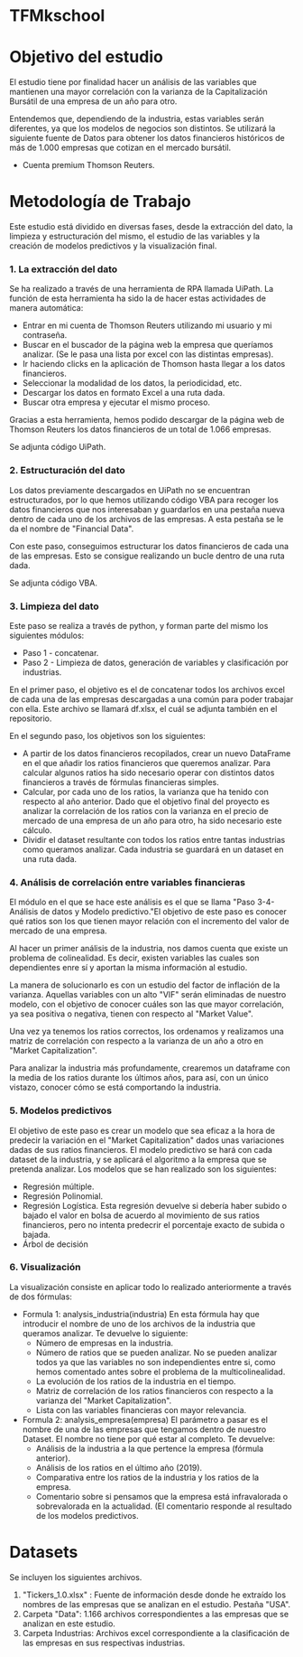 # TFMkschool

# Objetivo del estudio

El estudio tiene por finalidad hacer un análisis de las variables que mantienen una mayor correlación con la varianza de la Capitalización Bursátil de una empresa de un año para otro.

Entendemos que, dependiendo de la industria, estas variables serán diferentes, ya que los modelos de negocios son distintos.
Se utilizará la siguiente fuente de Datos para obtener los datos financieros históricos de más de 1.000 empresas que cotizan en el mercado bursátil.
- Cuenta premium Thomson Reuters.

# Metodología de Trabajo

Este estudio está dividido en diversas fases, desde la extracción del dato, la limpieza y estructuración del mismo, el estudio de las variables y la creación de modelos predictivos y la visualización final.


### 1. La extracción del dato
Se ha realizado a través de una herramienta de RPA llamada UiPath.
La función de esta herramienta ha sido la de hacer estas actividades de manera automática:
- Entrar en mi cuenta de Thomson Reuters utilizando mi usuario y mi contraseña.
- Buscar en el buscador de la página web la empresa que queríamos analizar. (Se le pasa una lista por excel con las distintas empresas).
- Ir haciendo clicks en la aplicación de Thomson hasta llegar a los datos financieros.
- Seleccionar la modalidad de los datos, la periodicidad, etc.
- Descargar los datos en formato Excel a una ruta dada.
- Buscar otra empresa y ejecutar el mismo proceso.

Gracias a esta herramienta, hemos podido descargar de la página web de Thomson Reuters los datos financieros de un total de 1.066 empresas.

Se adjunta código UiPath. 



### 2. Estructuración del dato
Los datos previamente descargados en UiPath no se encuentran estructurados, por lo que hemos utilizando código VBA para recoger los datos financieros que nos interesaban y guardarlos en una pestaña nueva dentro de cada uno de los archivos de las empresas. A esta pestaña se le da el nombre de "Financial Data".

Con este paso, conseguimos estructurar los datos financieros de cada una de las empresas. Esto se consigue realizando un bucle dentro de una ruta dada.

Se adjunta código VBA.


### 3. Limpieza del dato
Este paso se realiza a través de python, y forman parte del mismo los siguientes módulos:
- Paso 1 - concatenar.
- Paso 2 - Limpieza de datos, generación de variables y clasificación por industrias.

En el primer paso, el objetivo es el de concatenar todos los archivos excel de cada una de las empresas descargadas a una común para poder trabajar con ella.
Este archivo se llamará df.xlsx, el cuál se adjunta también en el repositorio.

En el segundo paso, los objetivos son los siguientes:
- A partir de los datos financieros recopilados, crear un nuevo DataFrame en el que añadir los ratios financieros que queremos analizar. Para calcular algunos ratios ha sido necesario operar con distintos datos financieros a través de fórmulas financieras simples.
- Calcular, por cada uno de los ratios, la varianza que ha tenido con respecto al año anterior. Dado que el objetivo final del proyecto es analizar la correlación de los ratios con la varianza en el precio de mercado de una empresa de un año para otro, ha sido necesario este cálculo.
- Dividir el dataset resultante con todos los ratios entre tantas industrias como queramos analizar. Cada industria se guardará en un dataset en una ruta dada.



### 4. Análisis de correlación entre variables financieras
El módulo en el que se hace este análisis es el que se llama "Paso 3-4- Análisis de datos y Modelo predictivo."El objetivo de este paso es conocer qué ratios son los que tienen mayor relación con el incremento del valor de mercado de una empresa.

Al hacer un primer análisis de la industria, nos damos cuenta que existe un problema de colinealidad. Es decir, existen variables las cuales son dependientes enre sí y aportan la misma información al estudio.

La manera de solucionarlo es con un estudio del factor de inflación de la varianza. Aquellas variables con un alto "VIF" serán eliminadas de nuestro modelo, con el objetivo de conocer cuáles son las que mayor correlación, ya sea positiva o negativa, tienen con respecto al "Market Value".

Una vez ya tenemos los ratios correctos, los ordenamos y realizamos una matriz de correlación con respecto a la varianza de un año a otro en "Market Capitalization".

Para analizar la industria más profundamente, crearemos un dataframe con la media de los ratios durante los últimos años, para así, con un único vistazo, conocer cómo se está comportando la industria.



### 5. Modelos predictivos

El objetivo de este paso es crear un modelo que sea eficaz a la hora de predecir la variación en el "Market Capitalization" dados unas variaciones dadas de sus ratios financieros.
El modelo predictivo se hará con cada dataset de la industria, y se aplicará el algoritmo a la empresa que se pretenda analizar.
Los modelos que se han realizado son los siguientes:
- Regresión múltiple.
- Regresión Polinomial.
- Regresión Logística. Esta regresión devuelve si debería haber subido o bajado el valor en bolsa de acuerdo al movimiento de sus ratios financieros, pero no intenta predecrir el porcentaje exacto de subida o bajada.
- Árbol de decisión



### 6. Visualización

La visualización consiste en aplicar todo lo realizado anteriormente a través de dos fórmulas:
- Formula 1: analysis_industria(industria)
  En esta fórmula hay que introducir el nombre de uno de los archivos de la industria que queramos analizar. Te devuelve lo siguiente:
    - Número de empresas en la industria.
    - Número de ratios que se pueden analizar. No se pueden analizar todos ya que las variables no son independientes entre si, como hemos comentado antes sobre el problema de   la multicolinealidad.
    - La evolución de los ratios de la industria en el tiempo.
    - Matriz de correlación de los ratios financieros con respecto a la varianza del "Market Capitalization".
    - Lista con las variables financieras con mayor relevancia.
 - Formula 2: analysis_empresa(empresa)
   El parámetro a pasar es el nombre de una de las empresas que tengamos dentro de nuestro Dataset. El nombre no tiene por qué estar al completo. Te devuelve:
     - Análisis de la industria a la que pertence la empresa (fórmula anterior).
     - Análisis de los ratios en el último año (2019).
     - Comparativa entre los ratios de la industria y los ratios de la empresa.
     - Comentario sobre si pensamos que la empresa está infravalorada o sobrevalorada en la actualidad. (El comentario responde al resultado de los modelos predictivos.
     
    

# Datasets

Se incluyen los siguientes archivos.

1. "Tickers_1.0.xlsx" : Fuente de información desde donde he extraído los nombres de las empresas que se analizan en el estudio. Pestaña "USA".
2. Carpeta "Data": 1.166 archivos correspondientes a las empresas que se analizan en este estudio.
3. Carpeta Industrias: Archivos excel correspondiente a la clasificación de las empresas en sus respectivas industrias.






